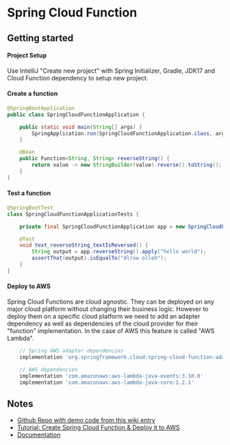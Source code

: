 # Spring Cloud Function

## Getting started

#### Project Setup

Use IntelliJ "Create new project" with Spring Initializer, Gradle, JDK17 and Cloud Function dependency to setup new project.

#### Create a function

```java
@SpringBootApplication
public class SpringCloudFunctionApplication {

    public static void main(String[] args) {
        SpringApplication.run(SpringCloudFunctionApplication.class, args);
    }

    @Bean
    public Function<String, String> reverseString() {
        return value -> new StringBuilder(value).reverse().toString();
    }
}
```

#### Test a function

```java
@SpringBootTest
class SpringCloudFunctionApplicationTests {

    private final SpringCloudFunctionApplication app = new SpringCloudFunctionApplication();

    @Test
    void text_reverseString_textIsReversed() {
        String output = app.reverseString().apply("hello world");
        assertThat(output).isEqualTo("dlrow olleh");
    }
}
```

#### Deploy to AWS

Spring Cloud Functions are cloud agnostic. They can be deployed on any major cloud platform without changing their business logic. However to deploy them on a specific cloud platform we need to add an adapter dependency as well as dependencies of the cloud provider for their "function" implementation. In the case of AWS this feature is called "AWS Lambda".

```groovy
    // Spring AWS adapter dependencies
    implementation 'org.springframework.cloud:spring-cloud-function-adapter-aws'

    // AWS dependencies
    implementation 'com.amazonaws:aws-lambda-java-events:3.10.0'
    implementation 'com.amazonaws:aws-lambda-java-core:1.2.1'
```





## Notes

* [Github Repo with demo code from this wiki entry](https://github.com/aerobless/zuhlke-camp-aws/tree/main/spring-cloud-function)
* [Tutorial: Create Spring Cloud Function & Deploy it to AWS](https://www.baeldung.com/spring-cloud-function)
* [Documentation](https://spring.io/projects/spring-cloud-function#overview)
